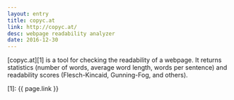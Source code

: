 ```yaml
---
layout: entry
title: copyc.at
link: http://copyc.at/
desc: webpage readability analyzer
date: 2016-12-30
---
```


[copyc.at][1] is a tool for checking the readability of a webpage. It returns statistics (number of words, average word length, words per sentence) and readability scores (Flesch-Kincaid, Gunning-Fog, and others).

[1]: {{ page.link }}